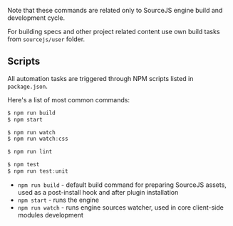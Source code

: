 Note that these commands are related only to SourceJS engine build and development cycle.

For building specs and other project related content use own build tasks from `sourcejs/user` folder.

## Scripts

All automation tasks are triggered through NPM scripts listed in `package.json`.

Here's a list of most common commands:

```js
$ npm run build
$ npm start

$ npm run watch
$ npm run watch:css

$ npm run lint

$ npm test
$ npm run test:unit
```

* `npm run build` - default build command for preparing SourceJS assets, used as a post-install hook and after plugin installation
* `npm start` - runs the engine
* `npm run watch` - runs engine sources watcher, used in core client-side modules development